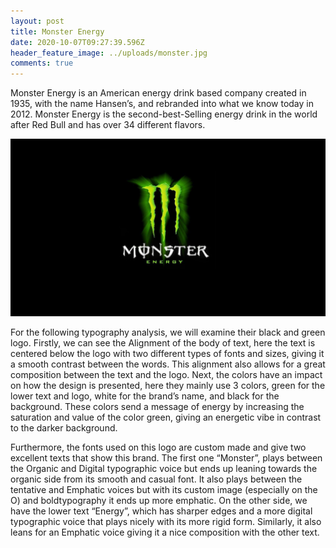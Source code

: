```yaml
---
layout: post
title: Monster Energy
date: 2020-10-07T09:27:39.596Z
header_feature_image: ../uploads/monster.jpg
comments: true
---
```

Monster Energy is an American energy drink based company created in 1935, with the name Hansen’s, and rebranded into what we know today in 2012. Monster Energy is the second-best-Selling energy drink in the world after Red Bull and has over 34 different flavors.

![](../uploads/me.jpg)

For the following typography analysis, we will examine their black and green logo. Firstly, we can see the Alignment of the body of text, here the text is centered below the logo with two different types of fonts and sizes, giving it a smooth contrast between the words. This alignment also allows for a great composition between the text and the logo. Next, the colors have an impact on how the design is presented, here they mainly use 3 colors, green for the lower text and logo, white for the brand’s name, and black for the background. These colors send a message of energy by increasing the saturation and value of the color green, giving an energetic vibe in contrast to the darker background.



Furthermore, the fonts used on this logo are custom made and give two excellent texts that show this brand. The first one “Monster”, plays between the Organic and Digital typographic voice but ends up leaning towards the organic side from its smooth and casual font. It also plays between the tentative and Emphatic voices but with its custom image (especially on the O) and boldtypography it ends up more emphatic. On the other side, we have the lower text “Energy”, which has sharper edges and a more digital typographic voice that plays nicely with its more rigid form. Similarly, it also leans for an Emphatic voice giving it a nice composition with the other text.